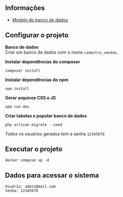 ## Informações
- [Modelo do banco de dados](https://dbdiagram.io/d/6340d498f0018a1c5fbd49f5)

## Configurar o projeto
**Banco de dados**  
Criar um banco de dados com o nome `cadastro_vendas`.

**Instalar dependências do composer**
```
composer install
```

**Instalar dependências do npm**
```
npm install
```

**Gerar arquivos CSS e JS**
```
npm run dev
```

**Criar tabelas e popular banco de dados**
```
php artisan migrate --seed
```
Todos os usuários gerados tem a senha `12345678`

## Executar o projeto
```
docker compose up -d
```

## Dados para acessar o sistema
```
Usuário: admin@mail.com
Senha: 12345678
```
